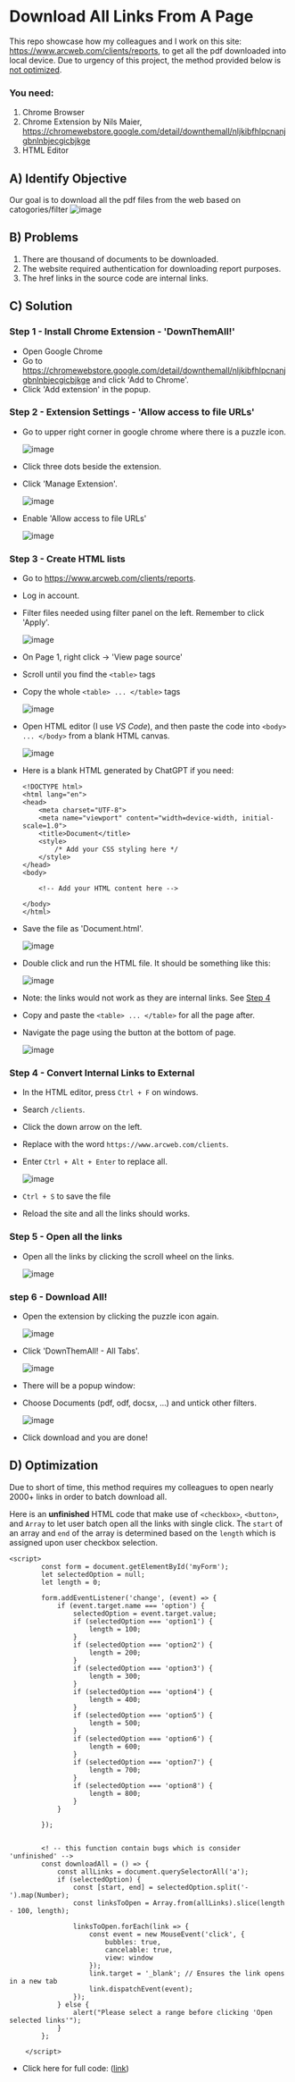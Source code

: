 # Download All Links From A Page

This repo showcase how my colleagues and I work on this site: https://www.arcweb.com/clients/reports, to get all the pdf downloaded into local device.
Due to urgency of this project, the method provided below is <ins>not optimized</ins>.

### You need: 
1. Chrome Browser
2. Chrome Extension by Nils Maier, https://chromewebstore.google.com/detail/downthemall/nljkibfhlpcnanjgbnlnbjecgicbjkge
3. HTML Editor

## A) Identify Objective
Our goal is to download all the pdf files from the web based on catogories/filter
![image](https://github.com/CPJ03/download-all-links-from-a-page/assets/88066484/c39120bd-acdf-4a31-b59e-74c71a00d268)

## B) Problems
1. There are thousand of documents to be downloaded. 
2. The website required authentication for downloading report purposes.
3. The href links in the source code are internal links.

## C) Solution
### Step 1 - Install Chrome Extension - 'DownThemAll!' 
- Open Google Chrome
- Go to https://chromewebstore.google.com/detail/downthemall/nljkibfhlpcnanjgbnlnbjecgicbjkge and click 'Add to Chrome'.
- Click 'Add extension' in the popup.

### Step 2 - Extension Settings - 'Allow access to file URLs'
- Go to upper right corner in google chrome where there is a puzzle icon.
  
   ![image](https://github.com/CPJ03/download-all-links-from-a-page/assets/88066484/15eecfb0-3d43-46a6-91e4-5d4636e6e53a)
 
- Click three dots beside the extension.
- Click 'Manage Extension'.
  
  ![image](https://github.com/CPJ03/download-all-links-from-a-page/assets/88066484/16404c8b-31fd-446d-9bed-b12ce9648f48)

- Enable 'Allow access to file URLs'
  
  ![image](https://github.com/CPJ03/download-all-links-from-a-page/assets/88066484/cb730de5-e391-414f-bff3-9ec2c766425c)

### Step 3 - Create HTML lists
- Go to https://www.arcweb.com/clients/reports.
- Log in account.
- Filter files needed using filter panel on the left. Remember to click 'Apply'. 

  ![image](https://github.com/CPJ03/download-all-links-from-a-page/assets/88066484/e23ffb93-b30d-43e8-a397-a88cda67fee1)

- On Page 1, right click -> 'View page source'
- Scroll until you find the `<table>` tags
- Copy the whole `<table> ... </table>` tags

  ![image](https://github.com/CPJ03/download-all-links-from-a-page/assets/88066484/366c076f-7ee8-4dda-a492-c20e16b25c1f)

- Open HTML editor (I use _VS Code_), and then paste the code into `<body> ... </body>` from a blank HTML canvas.

  ![image](https://github.com/CPJ03/download-all-links-from-a-page/assets/88066484/8eca98f9-7f02-4a65-94eb-183640af4e37)

  
- Here is a blank HTML generated by ChatGPT if you need: 
  ```
  <!DOCTYPE html>
  <html lang="en">
  <head>
      <meta charset="UTF-8">
      <meta name="viewport" content="width=device-width, initial-scale=1.0">
      <title>Document</title>
      <style>
          /* Add your CSS styling here */
      </style>
  </head>
  <body>

      <!-- Add your HTML content here -->

  </body>
  </html>
  ```

- Save the file as 'Document.html'.
    
  ![image](https://github.com/CPJ03/download-all-links-from-a-page/assets/88066484/39b7e149-a2b0-44f3-a8bd-726e77266317)

- Double click and run the HTML file. It should be something like this:

  ![image](https://github.com/CPJ03/download-all-links-from-a-page/assets/88066484/0d89f85e-62d1-473c-812a-18504b2e7ff3)
- Note: the links would not work as they are internal links. See [Step 4](#Link)
- Copy and paste the `<table> ... </table>` for all the page after.
- Navigate the page using the button at the bottom of page.

  ![image](https://github.com/CPJ03/download-all-links-from-a-page/assets/88066484/57887aa6-88c8-48c0-8293-1529b5f57767)

    
### Step 4 - Convert Internal Links to External
- In the HTML editor, press `Ctrl + F` on windows.
- Search `/clients`.
- Click the down arrow on the left.
- Replace with the word `https://www.arcweb.com/clients`.
- Enter `Ctrl + Alt + Enter` to replace all. 
 
  ![image](https://github.com/CPJ03/download-all-links-from-a-page/assets/88066484/797e1958-2c04-4caf-a132-da0fdeaf1016)

- `Ctrl + S` to save the file
- Reload the site and all the links should works.
    
### Step 5 - Open all the links
- Open all the links by clicking the scroll wheel on the links.

  ![image](https://github.com/CPJ03/download-all-links-from-a-page/assets/88066484/29633cbd-ce76-4a80-9a64-76f5d06ef5e9)

### step 6 - Download All!
- Open the extension by clicking the puzzle icon again.
  
  ![image](https://github.com/CPJ03/download-all-links-from-a-page/assets/88066484/afe33fee-f2e3-4bab-a8de-21570f8c432a)

- Click 'DownThemAll! - All Tabs'. 

  ![image](https://github.com/CPJ03/download-all-links-from-a-page/assets/88066484/00c0454f-5593-403d-8dc7-ee7fc37c1395)

- There will be a popup window: 
- Choose Documents (pdf, odf, docsx, ...) and untick other filters.
  
  ![image](https://github.com/CPJ03/download-all-links-from-a-page/assets/88066484/5b57a85d-c6f8-4392-a44c-5775c6553456)

- Click download and you are done! 
 
## D) Optimization
Due to short of time, this method requires my colleagues to open nearly 2000+ links in order to batch download all. 

Here is an **unfinished** HTML code that make use of `<checkbox>`, `<button>`, and `Array` to let user batch open all the links with single click. The `start` of an array and `end` of the array is determined based on the `length` which is assigned upon user checkbox selection. 
```
<script>
        const form = document.getElementById('myForm');
        let selectedOption = null;
        let length = 0;

        form.addEventListener('change', (event) => {
            if (event.target.name === 'option') {
                selectedOption = event.target.value;
                if (selectedOption === 'option1') {
                    length = 100;
                }
                if (selectedOption === 'option2') {
                    length = 200;
                }
                if (selectedOption === 'option3') {
                    length = 300;
                }
                if (selectedOption === 'option4') {
                    length = 400;
                }
                if (selectedOption === 'option5') {
                    length = 500;
                }
                if (selectedOption === 'option6') {
                    length = 600;
                }
                if (selectedOption === 'option7') {
                    length = 700;
                }
                if (selectedOption === 'option8') {
                    length = 800;
                }
            }
            
        });


        <! -- this function contain bugs which is consider 'unfinished' -->
        const downloadAll = () => {
            const allLinks = document.querySelectorAll('a');
            if (selectedOption) {
                const [start, end] = selectedOption.split('-').map(Number);
                const linksToOpen = Array.from(allLinks).slice(length - 100, length);

                linksToOpen.forEach(link => {
                    const event = new MouseEvent('click', {
                        bubbles: true,
                        cancelable: true,
                        view: window
                    });
                    link.target = '_blank'; // Ensures the link opens in a new tab
                    link.dispatchEvent(event);
                });
            } else {
                alert("Please select a range before clicking 'Open selected links'");
            }
        };
    
    </script>
```
- Click here for full code: ([link](https://github.com/CPJ03/download-all-links-from-a-page/blob/main/Unfinish%20Javascript.html))
